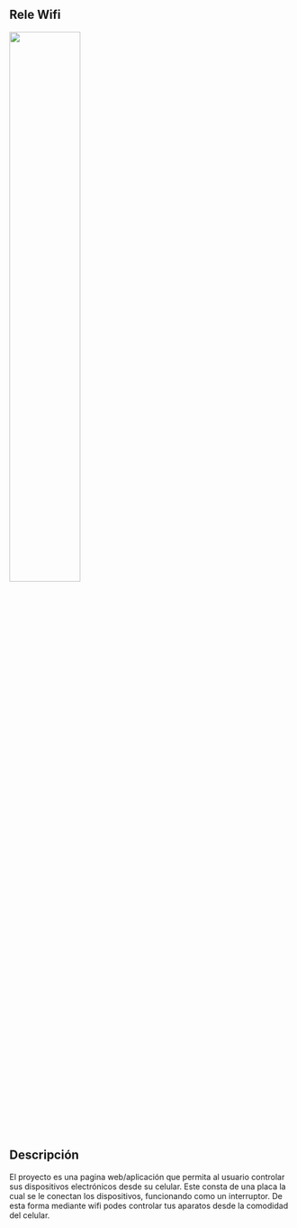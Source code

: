 ## Rele Wifi
<img src="https://github.com/user-attachments/assets/6d7d13e5-1705-4e02-af65-080efc6ca283" width=50% height=50%>

## Descripción

El proyecto es una pagina web/aplicación que permita al usuario controlar sus dispositivos electrónicos desde su celular. Este consta de una placa la cual se le conectan los dispositivos, funcionando como un interruptor. De esta forma mediante wifi podes controlar tus aparatos desde la comodidad del celular.
